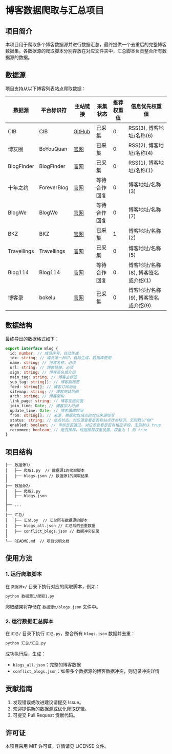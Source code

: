 # 博客数据爬取与汇总项目

## 项目简介
本项目用于爬取多个博客数据源并进行数据汇总，最终提供一个去重后的完整博客数据集。各数据源的爬取脚本分别存放在对应文件夹中，汇总脚本负责整合所有数据源的数据。

## 数据源
项目支持从以下博客列表站点爬取数据：

| 数据源 | 平台标识符 | 主站链接 | 采集状态 | 推荐权重值 | 信息优先权重值 |
|--------|------------|----------|--------------|------------|--------------|
| CIB | CIB | [GitHub](https://github.com/timqian/chinese-independent-blogs) | 已采集 | 0 | RSS(3), 博客地址/名称(6) |
| 博友圈 | BoYouQuan | [官网](https://www.boyouquan.com/blogs) | 已采集 | 0 | RSS(2), 博客地址/名称(4) |
| BlogFinder | BlogFinder | [官网](https://bf.zzxworld.com/) | 已采集 | 0 | RSS(1), 博客地址/名称(1) |
| 十年之约 | ForeverBlog | [官网](https://www.foreverblog.cn/) | 等待合作回复 | 0 | 博客地址/名称(3) |
| BlogWe | BlogWe | [官网](https://blogwe.com/) | 等待合作回复 | 0 | 博客地址/名称(7) |
| BKZ | BKZ | [官网](http://www.jetli.com.cn/) | 已采集 | 1 | 博客地址/名称(2) |
| Travellings | Travellings | [官网](https://travellings.cn) | 已采集 | 0 | 博客地址/名称(5) |
| Blog114 | Blog114 | [官网](https://blog114.com/e/action/ListInfo/?classid=1) | 等待合作回复 | 0 | 博客地址/名称(8), 博客签名或介绍(1) |
| 博客录 | bokelu | [官网](https://boke.lu/) | 已采集 | 0 | 博客地址/名称(9), 博客签名或介绍(9) |

## 数据结构
最终导出的数据格式如下：

```typescript
export interface Blog {
  id: number; // 成员序号，自动生成
  idx: string; // 成员唯一标识，自动生成，数据库使用
  name: string; // 博客名称，必须
  url: string; // 博客链接，必须
  sign: string; // 博客签名或介绍
  main_tag: string; // 博客主标签
  sub_tag: string[]; // 博客副标签
  feed: string[]; // 博客订阅地址
  sitemap: string; // 博客网站地图
  arch: string; // 博客架构
  link_page: string; // 博客友链页面
  join_time: Date; // 博客加入时间
  update_time: Date; // 博客编辑时间
  from: string[]; // 来源，根据爬取站点的对应来源填写
  status: string; // 站点状态，对应源查看是否有站点状态标识，无则默认"OK"
  enabled: boolean; // 审核是否通过，对应源查看是否有相应字段，无则默认 true
  recommen: boolean; // 是否推荐，根据推荐权重设置，权重为 1 则 true
}
```

## 项目结构
```
├── 数据源1/
│   ├── 爬取1.py  // 数据源1的爬取脚本
│   ├── blogs.json // 数据源1的爬取结果
│
├── 数据源2/
│   ├── 爬取2.py  
│   ├── blogs.json
│
├── ...
│
├── 汇总/
│   ├── 汇总.py  // 汇总所有数据源的脚本
│   ├── blogs_all.json // 汇总后的去重数据
│   ├── conflict_blogs.json // 数据冲突记录
│
└── README.md  // 项目说明文档
```

## 使用方法

### 1. 运行爬取脚本
在 `数据源x/` 目录下执行对应的爬取脚本，例如：
```bash
python 数据源1/爬取1.py
```
爬取结果将存储在 `数据源x/blogs.json` 文件中。

### 2. 运行数据汇总脚本
在 `汇总/` 目录下执行 `汇总.py`，整合所有 `blogs.json` 数据并去重：
```bash
python 汇总/汇总.py
```
成功执行后，生成：
- `blogs_all.json`：完整的博客数据
- `conflict_blogs.json`：如果多个数据源的博客数据冲突，则记录冲突详情

## 贡献指南
1. 发现错误或改进建议请提交 Issue。
2. 欢迎提供新的数据源或优化爬取逻辑。
3. 可提交 Pull Request 贡献代码。

## 许可证
本项目采用 MIT 许可证，详情请见 LICENSE 文件。

